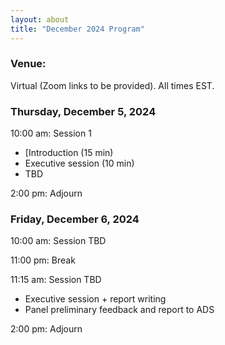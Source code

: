 ```yaml
---
layout: about
title: "December 2024 Program"
---
```

<base target="_blank">

### Venue:
Virtual (Zoom links to be provided). All times EST.

### Thursday, December 5, 2024
10:00 am: Session 1
- [Introduction (15 min)
- Executive session (10 min)
- TBD
  
2:00 pm: Adjourn

### Friday, December 6, 2024
10:00 am: Session TBD

11:00 pm: Break

11:15 am: Session TBD
- Executive session + report writing
- Panel preliminary feedback and report to ADS

2:00 pm: Adjourn
